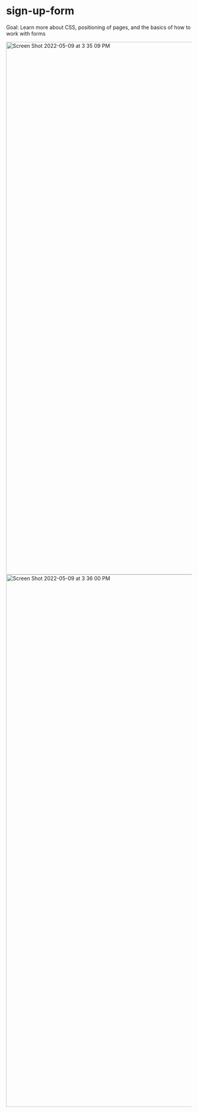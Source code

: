 # sign-up-form
Goal: Learn more about CSS, positioning of pages, and the basics of how to work with forms

<img width="1440" alt="Screen Shot 2022-05-09 at 3 35 09 PM" src="https://user-images.githubusercontent.com/87253751/167493382-ffda9761-611a-4ecc-a4b8-d06db1903722.png">



<img width="1440" alt="Screen Shot 2022-05-09 at 3 36 00 PM" src="https://user-images.githubusercontent.com/87253751/167493405-f808c09f-3c10-484d-aaa3-a6fedf17ab80.png">

